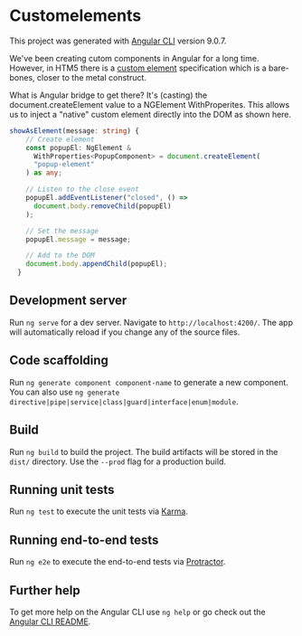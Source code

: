 # Customelements

This project was generated with [Angular CLI](https://github.com/angular/angular-cli) version 9.0.7.

We've been creating cutom components in Angular for a long time.  However, in HTM5 there is a [custom element](https://www.google.com/search?q=html+custom+elements) specification which is a bare-bones, closer to the metal construct.

What is Angular bridge to get there?  It's (casting) the document.createElement value to a NGElement WithProperites.
This allows us to inject a "native" custom element directly into the DOM as shown here.

```typescript
showAsElement(message: string) {
    // Create element
    const popupEl: NgElement &
      WithProperties<PopupComponent> = document.createElement(
      "popup-element"
    ) as any;

    // Listen to the close event
    popupEl.addEventListener("closed", () =>
      document.body.removeChild(popupEl)
    );

    // Set the message
    popupEl.message = message;

    // Add to the DOM
    document.body.appendChild(popupEl);
  }
```


## Development server

Run `ng serve` for a dev server. Navigate to `http://localhost:4200/`. The app will automatically reload if you change any of the source files.

## Code scaffolding

Run `ng generate component component-name` to generate a new component. You can also use `ng generate directive|pipe|service|class|guard|interface|enum|module`.

## Build

Run `ng build` to build the project. The build artifacts will be stored in the `dist/` directory. Use the `--prod` flag for a production build.

## Running unit tests

Run `ng test` to execute the unit tests via [Karma](https://karma-runner.github.io).

## Running end-to-end tests

Run `ng e2e` to execute the end-to-end tests via [Protractor](http://www.protractortest.org/).

## Further help

To get more help on the Angular CLI use `ng help` or go check out the [Angular CLI README](https://github.com/angular/angular-cli/blob/master/README.md).
